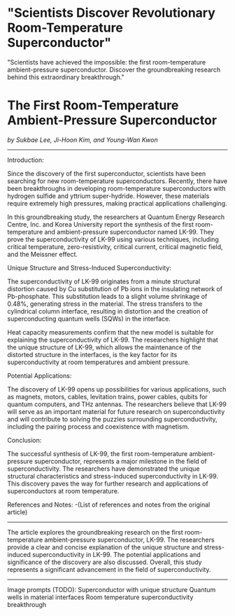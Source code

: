 # "Scientists Discover Revolutionary Room-Temperature Superconductor" 

 "Scientists have achieved the impossible: the first room-temperature ambient-pressure superconductor. Discover the groundbreaking research behind this extraordinary breakthrough."

 # The First Room-Temperature Ambient-Pressure Superconductor

*by Sukbae Lee, Ji-Hoon Kim, and Young-Wan Kwon*

---

Introduction:

Since the discovery of the first superconductor, scientists have been searching for new room-temperature superconductors. Recently, there have been breakthroughs in developing room-temperature superconductors with hydrogen sulfide and yttrium super-hydride. However, these materials require extremely high pressures, making practical applications challenging. 

In this groundbreaking study, the researchers at Quantum Energy Research Centre, Inc. and Korea University report the synthesis of the first room-temperature and ambient-pressure superconductor named LK-99. They prove the superconductivity of LK-99 using various techniques, including critical temperature, zero-resistivity, critical current, critical magnetic field, and the Meissner effect. 

Unique Structure and Stress-Induced Superconductivity:

The superconductivity of LK-99 originates from a minute structural distortion caused by Cu substitution of Pb ions in the insulating network of Pb-phosphate. This substitution leads to a slight volume shrinkage of 0.48%, generating stress in the material. The stress transfers to the cylindrical column interface, resulting in distortion and the creation of superconducting quantum wells (SQWs) in the interface. 

Heat capacity measurements confirm that the new model is suitable for explaining the superconductivity of LK-99. The researchers highlight that the unique structure of LK-99, which allows the maintenance of the distorted structure in the interfaces, is the key factor for its superconductivity at room temperatures and ambient pressure.

Potential Applications:

The discovery of LK-99 opens up possibilities for various applications, such as magnets, motors, cables, levitation trains, power cables, qubits for quantum computers, and THz antennas. The researchers believe that LK-99 will serve as an important material for future research on superconductivity and will contribute to solving the puzzles surrounding superconductivity, including the pairing process and coexistence with magnetism.

Conclusion:

The successful synthesis of LK-99, the first room-temperature ambient-pressure superconductor, represents a major milestone in the field of superconductivity. The researchers have demonstrated the unique structural characteristics and stress-induced superconductivity in LK-99. This discovery paves the way for further research and applications of superconductors at room temperature.

References and Notes:
-(List of references and notes from the original article)

---

The article explores the groundbreaking research on the first room-temperature ambient-pressure superconductor, LK-99. The researchers provide a clear and concise explanation of the unique structure and stress-induced superconductivity in LK-99. The potential applications and significance of the discovery are also discussed. Overall, this study represents a significant advancement in the field of superconductivity.

-----
Image prompts (TODO):
Superconductor with unique structure 
Quantum wells in material interfaces 
Room temperature superconductivity breakthrough